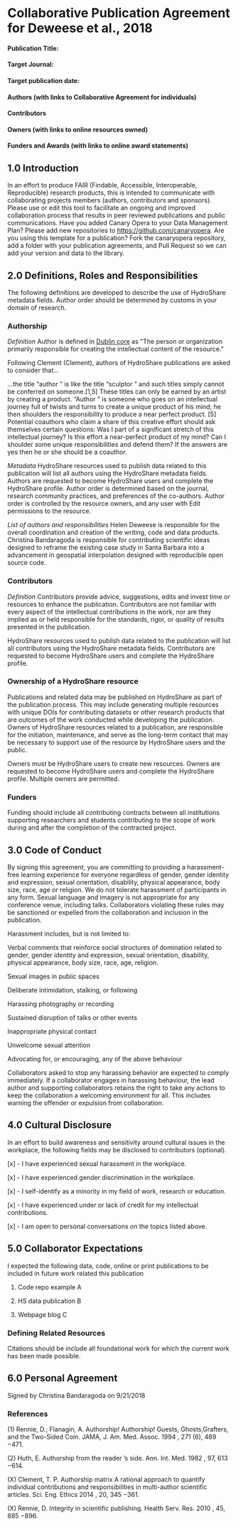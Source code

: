 # Collaborative Publication Agreement for Deweese et al., 2018
#### Publication Title: 
#### Target Journal:
#### Target publication date:
#### Authors (with links to Collaborative Agreement for individuals)
#### Contributors
#### Owners (with links to online resources owned)
#### Funders and Awards (with links to online award statements)

## 1.0 Introduction
In an effort to produce FAIR (Findable, Accessible, Interoperable, Reproducible) research products, this is intended to communicate with collaborating projects members (authors, contributors and sponsors).  Please use or edit this tool to facilitate an ongoing and improved collaboration process that results in peer reviewed publications and public communications.  Have you added Canary Opera to your Data Management Plan? Please add new repositories to https://github.com/canaryopera. Are you using this template for a publication? Fork the canaryopera repository, add a folder with your publication agreements, and Pull Request so we can add your version and data to the library. 

## 2.0 Definitions, Roles and Responsibilities
The following definitions are developed to describe the use of HydroShare metadata fields.  Author order should be determined by customs in your domain of research. 

### Authorship 
*Definition*
Author is defined in [Dublin core](http://dublincore.org/documents/1998/09/dces/) as "The person or organization primarily responsible for creating the intellectual content of the resource."

Following Clement (Clement), authors of HydroShare publications are asked to consider that... 

...the title “author ” is like the title “sculptor ” and such titles simply cannot be conferred on someone.[1,5] These titles can only be earned by an artist by creating a product. “Author ” is someone who goes on an intellectual journey full of twists and turns to create a unique product of his mind; he then shoulders the responsibility to produce a near perfect product. [5]   Potential coauthors who claim a share of this creative effort should ask themselves certain questions: Was I part of a significant stretch of this intellectual journey? Is this effort a near-perfect product of my mind? Can I shoulder some unique responsibilities and defend them? If the answers are yes then he or she should be a coauthor.

*Metadata*
HydroShare resources used to publish data related to this publication will list all authors using the HydroShare metadata fields.  Authors are requested to become HydroShare users and complete the HydroShare profile.  Author order is determined based on the journal, research community practices, and preferences of the co-authors. Author order is controlled by the resource owners, and any user with Edit permissions to the resource. 

*List of authors and responsibilities*
Helen Deweese is responsible for the overall coordination and creation of the writing, code and data products. 
Christina Bandaragoda is responsible for contributing scientific ideas designed to reframe the existing case study in Santa Barbara into a advancement in geospatial interpolation designed with reproducible open source code.

### Contributors
*Definition*
Contributors provide advice, suggestions, edits and invest time or resources to enhance the publication.  Contributors are not familiar with every aspect of the intellectual contributions in the work, nor are they implied as or held responsible for the standards, rigor, or quality of results presented in the publication.  

HydroShare resources used to publish data related to the publication will list all contributors using the HydroShare metadata fields.  Contributors are requested to become HydroShare users and complete the HydroShare profile. 

### Ownership of a HydroShare resource
Publications and related data may be published on HydroShare as part of the publication process.  This may include generating multiple resources with unique DOIs for contributing datasets or other research products that are outcomes of the work conducted while developing the publication.  Owners of HydroShare resources related to a publication, are responsible for the initiation, maintenance, and serve as the long-term contact that may be necessary to support use of the resource by HydroShare users and the public.  

Owners must be HydroShare users to create new resources. Owners are requested to become HydroShare users and complete the HydroShare profile. Multiple owners are permitted. 

### Funders
Funding should include all contributing contracts between all institutions supporting researchers and students contributing to the scope of work during and after the completion of the contracted project.  

## 3.0 Code of Conduct
By signing this agreement, you are committing to providing a harassment-free learning experience for everyone regardless of gender, gender identity and expression, sexual orientation, disability, physical appearance, body size, race, age or religion. We do not tolerate harassment of participants in any form. Sexual language and imagery is not appropriate for any conference venue, including talks. Collaborators violating these rules may be sanctioned or expelled from the collaboration and inclusion in the publication. 

Harassment includes, but is not limited to:

Verbal comments that reinforce social structures of domination related to gender, gender identity and expression, sexual orientation, disability, physical appearance, body size, race, age, religion.

Sexual images in public spaces

Deliberate intimidation, stalking, or following

Harassing photography or recording

Sustained disruption of talks or other events

Inappropriate physical contact

Unwelcome sexual attention

Advocating for, or encouraging, any of the above behaviour

Collaborators asked to stop any harassing behavior are expected to comply immediately. If a collaborator engages in harassing behaviour, the lead author and supporting collaborators retains the right to take any actions to keep the collaboration a welcoming environment for all. This includes warning the offender or expulsion from collaboration.

## 4.0 Cultural Disclosure
In an effort to build awareness and sensitivity around cultural issues in the workplace, the following fields may be disclosed to contributors (optional). 

[x] - I have experienced sexual harassment in the workplace.

[x] - I have experienced gender discrimination in the workplace. 

[x] - I self-identify as a minority in my field of work, research or education.

[x] - I have experienced under or lack of credit for my intellectual contributions. 

[x] - I am open to personal conversations on the topics listed above.  

## 5.0 Collaborator Expectations
I expected the following data, code, online or print publications to be included in future work related this publication

1. Code repo example A

2. HS data publication B

3.  Webpage blog C


### Defining Related Resources
Citations should be include all foundational work for which the current work has been made possible.  

## 6.0 Personal Agreement
Signed by Christina Bandaragoda on 9/21/2018



### References 
(1) Rennie, D.; Flanagin, A. Authorship! Authorship! Guests, Ghosts,Grafters, and the Two-Sided Coin. JAMA, J. Am. Med. Assoc. 1994 , 271 (6), 469 −471.

(2) Huth, E. Authorship from the reader ’s side. Ann. Int. Med. 1982 , 97, 613 −614.

(X) Clement, T. P. Authorship matrix A rational approach to quantify individual contributions and responsibilities in multi-author scientific articles. Sci. Eng. Ethics 2014 , 20, 345 −361. 

(X) Rennie, D. Integrity in scientific publishing. Health Serv. Res. 2010 , 45, 885 −896. 

